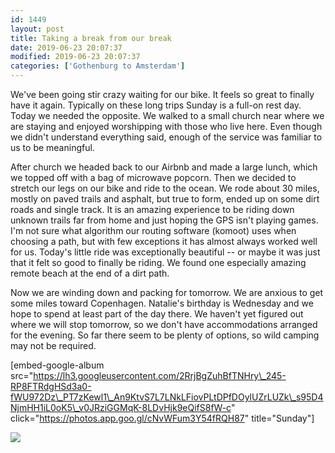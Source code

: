 ```yaml
---
id: 1449
layout: post
title: Taking a break from our break
date: 2019-06-23 20:07:37
modified: 2019-06-23 20:07:37
categories: ['Gothenburg to Amsterdam']
---
```


We've been going stir crazy waiting for our bike. It feels so great to finally have it again. Typically on these long trips Sunday is a full-on rest day. Today we needed the opposite. We walked to a small church near where we are staying and enjoyed worshipping with those who live here. Even though we didn't understand everything said, enough of the service was familiar to us to be meaningful.

After church we headed back to our Airbnb and made a large lunch, which we topped off with a bag of microwave popcorn. Then we decided to stretch our legs on our bike and ride to the ocean. We rode about 30 miles, mostly on paved trails and asphalt, but true to form, ended up on some dirt roads and single track. It is an amazing experience to be riding down unknown trails far from home and just hoping the GPS isn't playing games. I'm not sure what algorithm our routing software (komoot) uses when choosing a path, but with few exceptions it has almost always worked well for us. Today's little ride was exceptionally beautiful -- or maybe it was just that it felt so good to finally be riding. We found one especially amazing remote beach at the end of a dirt path.

Now we are winding down and packing for tomorrow. We are anxious to get some miles toward Copenhagen. Natalie's birthday is Wednesday and we hope to spend at least part of the day there. We haven't yet figured out where we will stop tomorrow, so we don't have accommodations arranged for the evening. So far there seem to be plenty of options, so wild camping may not be required.

[embed-google-album src="https://lh3.googleusercontent.com/2RrjBgZuhBfTNHry\_245-RP8FTRdgHSd3a0-fWU972Dz\_PT7zKewl1\_An9KtvS7L7LNkLFiovPLtDPfDOylUZrLUZk\_s95D4NjmHH1iL0oK5\_v0JRziGGMqK-8LDvHjk9eQifS8fW-c" click="https://photos.app.goo.gl/cNvWFum3Y54fRQH87" title="Sunday"]

![](https://ride.whitings.org/wp-content/uploads/2019/06/screenshot_20190623-2232327109561051464699694.png)
